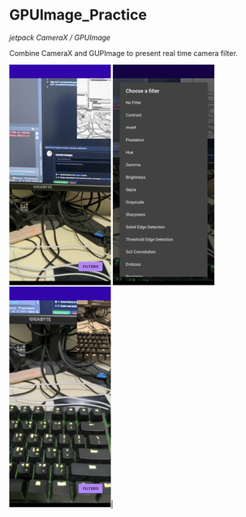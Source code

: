 # GPUImage_Practice
*jetpack CameraX / GPUImage*

Combine CameraX and GUPImage to present real time camera filter.

<img src="./screenshot/Screenshot_20220304-170550.png" width="200" /> <img src="./screenshot/Screenshot_20220304-170600.png" width="200" /> <img src="./screenshot/Screenshot_20220304-170626.png" width="200" />|